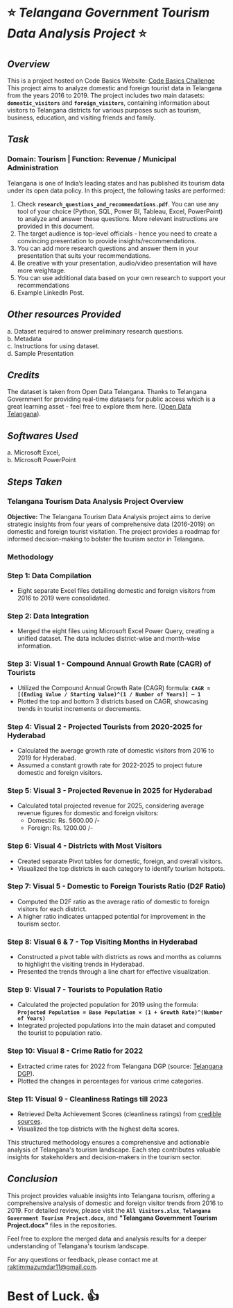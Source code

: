 # ⭐ ***Telangana Government Tourism Data Analysis Project*** ⭐

## ***Overview***

This is a project hosted on Code Basics Website: [Code Basics Challenge](https://codebasics.io/challenge/codebasics-resume-project-challenge/10)  
This project aims to analyze domestic and foreign tourist data in Telangana from the years 2016 to 2019. The project includes two main datasets: **`domestic_visitors`** and **`foreign_visitors`**, containing information about visitors to Telangana districts for various purposes such as tourism, business, education, and visiting friends and family.
 
## ***Task***

### **Domain:** Tourism | **Function:** Revenue / Municipal Administration

Telangana is one of India’s leading states and has published its tourism data under its open data policy. In this project, the following tasks are performed:

1. Check **`research_questions_and_recommendations.pdf`**. You can use any tool of your choice (Python, SQL, Power BI, Tableau, Excel, PowerPoint) to analyze and answer these questions. More relevant instructions are provided in this document.
2. The target audience is top-level officials - hence you need to create a convincing presentation to provide insights/recommendations.
3. You can add more research questions and answer them in your presentation that suits your recommendations.
4. Be creative with your presentation, audio/video presentation will have more weightage.
5. You can use additional data based on your own research to support your recommendations
6. Example LinkedIn Post.

## ***Other resources Provided***

a. Dataset required to answer preliminary research questions.  
b. Metadata  
c. Instructions for using dataset.  
d. Sample Presentation

## ***Credits*** 

The dataset is taken from Open Data Telangana. Thanks to Telangana Government for providing real-time datasets for public access which is a great learning asset - feel free to explore them here. ([Open Data Telangana](https://data.telangana.gov.in/)).

## ***Softwares Used***

a. Microsoft Excel,  
b. Microsoft PowerPoint

## ***Steps Taken***

### Telangana Tourism Data Analysis Project Overview

**Objective:**
The Telangana Tourism Data Analysis project aims to derive strategic insights from four years of comprehensive data (2016-2019) on domestic and foreign tourist visitation. The project provides a roadmap for informed decision-making to bolster the tourism sector in Telangana.

### Methodology

### Step 1: Data Compilation
- Eight separate Excel files detailing domestic and foreign visitors from 2016 to 2019 were consolidated.
  
### Step 2: Data Integration
- Merged the eight files using Microsoft Excel Power Query, creating a unified dataset. The data includes district-wise and month-wise information.

### Step 3: Visual 1 - Compound Annual Growth Rate (CAGR) of Tourists
- Utilized the Compound Annual Growth Rate (CAGR) formula:
  **`CAGR = [(Ending Value / Starting Value)^(1 / Number of Years)] – 1`**
- Plotted the top and bottom 3 districts based on CAGR, showcasing trends in tourist increments or decrements.

### Step 4: Visual 2 - Projected Tourists from 2020-2025 for Hyderabad
- Calculated the average growth rate of domestic visitors from 2016 to 2019 for Hyderabad.
- Assumed a constant growth rate for 2022-2025 to project future domestic and foreign visitors.

### Step 5: Visual 3 - Projected Revenue in 2025 for Hyderabad
- Calculated total projected revenue for 2025, considering average revenue figures for domestic and foreign visitors:
  - Domestic: Rs. 5600.00 /-
  - Foreign: Rs. 1200.00 /-

### Step 6: Visual 4 - Districts with Most Visitors
- Created separate Pivot tables for domestic, foreign, and overall visitors.
- Visualized the top districts in each category to identify tourism hotspots.

### Step 7: Visual 5 - Domestic to Foreign Tourists Ratio (D2F Ratio)
- Computed the D2F ratio as the average ratio of domestic to foreign visitors for each district.
- A higher ratio indicates untapped potential for improvement in the tourism sector.

### Step 8: Visual 6 & 7 - Top Visiting Months in Hyderabad
- Constructed a pivot table with districts as rows and months as columns to highlight the visiting trends in Hyderabad.
- Presented the trends through a line chart for effective visualization.

### Step 9: Visual 7 - Tourists to Population Ratio
- Calculated the projected population for 2019 using the formula:
  **`Projected Population = Base Population × (1 + Growth Rate)^(Number of Years)`**
- Integrated projected populations into the main dataset and computed the tourist to population ratio.

### Step 10: Visual 8 - Crime Ratio for 2022
- Extracted crime rates for 2022 from Telangana DGP (source: [Telangana DGP](https://www.aninews.in/news/national/general-news/crime-rate-increased-by-444-pc-in-state-compared-to-last-year-telangana-dgp20221229232153/)).
- Plotted the changes in percentages for various crime categories.

### Step 11: Visual 9 - Cleanliness Ratings till 2023
- Retrieved Delta Achievement Scores (cleanliness ratings) from [credible sources](https://sbm.gov.in/SSG2023/ODFPLusRankingDeltaScore.aspx).
- Visualized the top districts with the highest delta scores.

This structured methodology ensures a comprehensive and actionable analysis of Telangana's tourism landscape. Each step contributes valuable insights for stakeholders and decision-makers in the tourism sector.

## ***Conclusion***

This project provides valuable insights into Telangana tourism, offering a comprehensive analysis of domestic and foreign visitor trends from 2016 to 2019. For detailed review, please visit the **`All Visitors.xlsx`**, **`Telangana Government Tourism Project.docx`**, and **"Telangana Government Tourism Project.docx"** files in the repositories.

Feel free to explore the merged data and analysis results for a deeper understanding of Telangana's tourism landscape.

For any questions or feedback, please contact me at raktimmazumdar11@gmail.com. 

# **Best of Luck.** 👍
